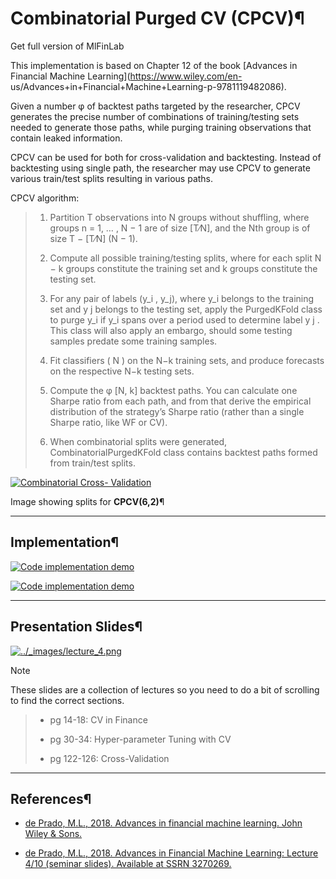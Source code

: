 # Combinatorial Purged CV (CPCV)¶

Get full version of MlFinLab

  

  

This implementation is based on Chapter 12 of the book [Advances in Financial
Machine Learning](https://www.wiley.com/en-
us/Advances+in+Financial+Machine+Learning-p-9781119482086).

Given a number φ of backtest paths targeted by the researcher, CPCV generates
the precise number of combinations of training/testing sets needed to generate
those paths, while purging training observations that contain leaked
information.

CPCV can be used for both for cross-validation and backtesting. Instead of
backtesting using single path, the researcher may use CPCV to generate various
train/test splits resulting in various paths.

CPCV algorithm:

>   1. Partition T observations into N groups without shuffling, where groups
> n = 1, … , N − 1 are of size [T∕N], and the Nth group is of size T − [T∕N]
> (N − 1).
>
>   2. Compute all possible training/testing splits, where for each split N −
> k groups constitute the training set and k groups constitute the testing
> set.
>
>   3. For any pair of labels (y_i , y_j), where y_i belongs to the training
> set and y j belongs to the testing set, apply the PurgedKFold class to purge
> y_i if y_i spans over a period used to determine label y j . This class will
> also apply an embargo, should some testing samples predate some training
> samples.
>
>   4. Fit classifiers ( N ) on the N−k training sets, and produce forecasts
> on the respective N−k testing sets.
>
>   5. Compute the φ [N, k] backtest paths. You can calculate one Sharpe ratio
> from each path, and from that derive the empirical distribution of the
> strategy’s Sharpe ratio (rather than a single Sharpe ratio, like WF or CV).
>
>   6. When combinatorial splits were generated, CombinatorialPurgedKFold
> class contains backtest paths formed from train/test splits.
>
>

[![Combinatorial Cross-
Validation](../_images/combinatorial_cv.png)](../_images/combinatorial_cv.png)

Image showing splits for **CPCV(6,2)**¶

* * *

## Implementation¶

[![Code implementation
demo](../_images/implementation_small2.png)](../_images/implementation_small2.png)

[![Code implementation
demo](../_images/implementation_medium4.png)](../_images/implementation_medium4.png)

* * *

## Presentation Slides¶

[![../_images/lecture_4.png](../_images/lecture_4.png)](https://papers.ssrn.com/sol3/papers.cfm?abstract_id=3257420)

Note

These slides are a collection of lectures so you need to do a bit of scrolling
to find the correct sections.

>   * pg 14-18: CV in Finance
>
>   * pg 30-34: Hyper-parameter Tuning with CV
>
>   * pg 122-126: Cross-Validation
>
>

  

* * *

## References¶

  * [de Prado, M.L., 2018. Advances in financial machine learning. John Wiley & Sons.](https://www.wiley.com/en-us/Advances+in+Financial+Machine+Learning-p-9781119482086)

  * [de Prado, M.L., 2018. Advances in Financial Machine Learning: Lecture 4/10 (seminar slides). Available at SSRN 3270269.](https://papers.ssrn.com/sol3/papers.cfm?abstract_id=3257420)

